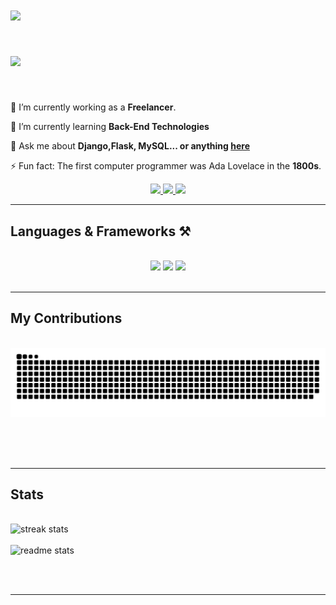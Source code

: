 

<!-- ### Hi there 👋 -->
<h1 align = "left">
        <img src="https://c.tenor.com/CigpzapemsoAAAAi/hi-robot.gif" width="150">
</h1>

<h1 align = "left">
        <img src = "https://readme-typing-svg.herokuapp.com?width=500&lines=Welcome+%E2%9D%A4%EF%B8%8F+to+Sathsara's+gitHub+pofile....;Still+%F0%9F%98%B6++Software+Engineering+Undergraduate.;I'm+Interested+%F0%9F%A5%B3+in+Back-End+Technologies.+;Try+%F0%9F%98%8E+to+learn+New+technologies.">
</h1>
<br/>

<div align="left">
 
 🔭 I’m currently working as a **Freelancer**.
 
 🌱 I’m currently learning **Back-End Technologies**

💬 Ask me about **Django,Flask, MySQL... or anything [here](https://stackoverflow.com/users/22792152/sathsara-thanuja?tab=profile)**

⚡ Fun fact: The first computer programmer was Ada Lovelace in the **1800s**.

 </div>
 
<div align="center"> 
  <a href="mailto:pedro.sales.sathsaravx@gmail.com">
    <img src="https://img.shields.io/badge/Gmail-333333?style=for-the-badge&logo=gmail&logoColor=red" />
  </a>
  <a href="https://www.linkedin.com/in/thanuja-sathsara-677a1a298/" target="_blank">
    <img src="https://img.shields.io/badge/LinkedIn-0077B5?style=for-the-badge&logo=linkedin&logoColor=white" target="_blank" />
  </a>
  <a href="" target="_blank">
     <img src="https://img.shields.io/badge/Portfolio-FF5722?style=for-the-badge&logo=todoist&logoColor=white" target="_blank" /> <!-- sqlite, safari, google-chrome are other good icon options -->
  </a>
</div>

 <hr/>
 
<h2 align="left"> Languages & Frameworks ⚒</h2>
<br/>
<div align="center">
    <img src="https://skillicons.dev/icons?i=r,flask,django,git" />
    <img src="https://skillicons.dev/icons?i=python,javascript,php,java" />
        <img src="https://skillicons.dev/icons?i=mongodb,mysql,SQL" /><br>
</div>

<br/>
<hr/>

<div align="left">
  <h2>My Contributions</h2>
  <br>
  <img alt="snake eating my contributions" src="https://raw.githubusercontent.com/salesp07/salesp07/output/github-contribution-grid-snake.svg" />
  
  <br/><br/><br/>
</div>

<hr/>




<h2 align="left">Stats </h2>
<br>
<div align=left>
  <img  width=390 src="https://github-readme-streak-stats-salesp07.vercel.app/?user=salesp07&count_private=true&theme=react&border_radius=10" alt="streak stats"/><br><br/>
        
  <img  width=390 src="https://github-readme-stats-salesp07.vercel.app/api?username=salesp07&count_private=true&show_icons=true&theme=react&rank_icon=github&border_radius=10" alt="readme stats" />
  <br/>
 </div>

<br/><br/>

<hr/>

<br/>

<div align="center">
<a href='' target='_blank'><img height='64' style='border:0px;height:64px;' src='' border='0' alt='' /></a>
</div>

<br/>
